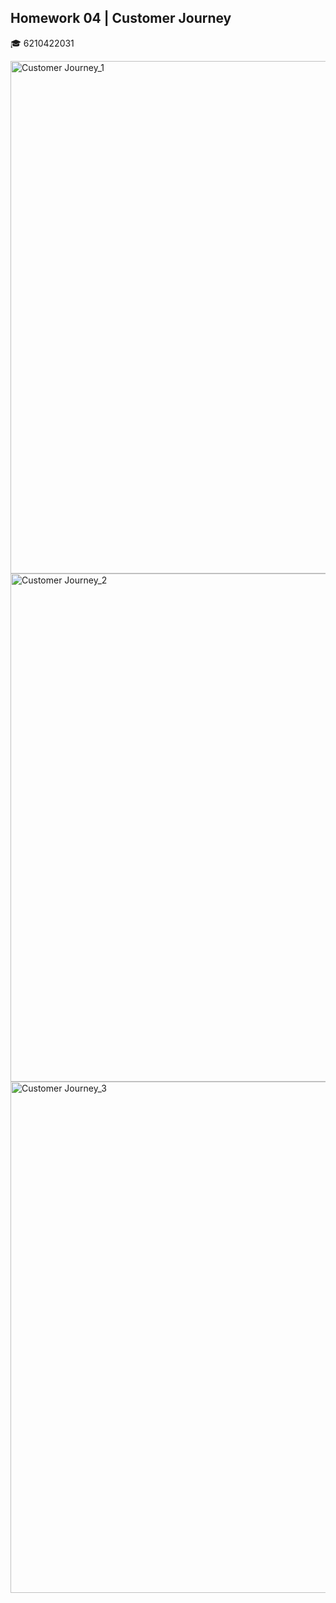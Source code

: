 ## Homework 04 | Customer Journey
:mortar_board: 6210422031

<img width="820" alt="Customer Journey_1" src="https://user-images.githubusercontent.com/77830438/120903075-41f1cd00-c66e-11eb-8675-a31b60a48305.png">


<img width="813" alt="Customer Journey_2" src="https://user-images.githubusercontent.com/77830438/120903085-50d87f80-c66e-11eb-81ef-275dcfd75c7f.png">


<img width="818" alt="Customer Journey_3" src="https://user-images.githubusercontent.com/77830438/120903099-651c7c80-c66e-11eb-9540-bc4b26283434.png">


